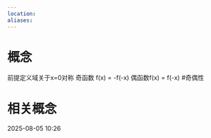```yaml
---
location: 
aliases:
---
```

# 概念
前提定义域关于x=0对称
奇函数 f(x) = -f(-x)
偶函数f(x) = f(-x)
#奇偶性
# 相关概念


2025-08-05 10:26



